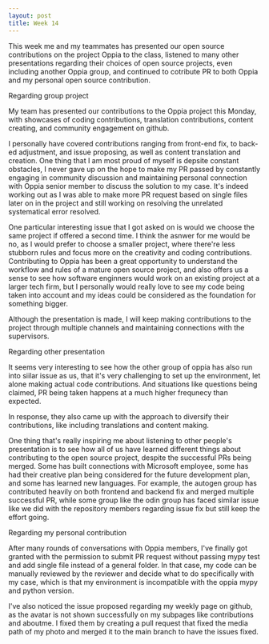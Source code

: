 ```yaml
---
layout: post
title: Week 14
---
```


This week me and my teammates has presented our open source contributions on the project Oppia to the class, listened to many other presentations regarding their choices of open source projects, even including another Oppia group, and continued to cotribute PR to both Oppia and my personal open source contribution.

Regarding group project

My team has presented our contributions to the Oppia project this Monday, with showcases of coding contributions, translation contributions, content creating, and community engagement on github.

I personally have covered contributions ranging from front-end fix, to back-ed adjustment, and issue proposing, as well as content translation and creation. One thing that I am most proud of myself is depsite constant obstacles, I never gave up on the hope to make my PR passed by constantly engaging in community discussion and maintaining personal connection with Oppia senior member to discuss the solution to my case. It's indeed working out as I was able to make more PR request based on single files later on in the project and still working on resolving the unrelated systematical error resolved.

One particular interesting issue that I got asked on is would we choose the same project if offered a second time. I think the asnwer for me would be no, as I would prefer to choose a smaller project, where there're less stubborn rules and focus more on the creativity and coding contributions. Contributing to Oppia has been a great opportunity to understand the workflow and rules of a mature open source project, and also offers us a sense to see how software enginners would work on an existing project at a larger tech firm, but I personally would really love to see my code being taken into account and my ideas could be considered as the foundation for something bigger.

Although the presentation is made, I will keep making contributions to the project through multiple channels and maintaining connections with the supervisors.

Regarding other presentation

It seems very interesting to see how the other group of oppia has also run into siilar issue as us, that it's very challenging to set up the environment, let alone making actual code contributions. And situations like questions being claimed, PR being taken happens at a much higher frequnecy than expected.

In response, they also came up with the approach to diversify their contributions, like including translations and content making. 

One thing that's really inspiring me about listening to other people's presentation is to see how all of us have learned different things about contributing to the open source project, despite the successful PRs being merged. Some has built connections with Microsoft employee, some has had their creative plan being considered for the future development plan, and some has learned new languages. For example, the autogen group has contributed heavily on both frontend and backend fix and merged multiple successful PR, while some group like the odin group has faced similar issue like we did with the repository members regarding issue fix but still keep the effort going.


Regarding my personal contribution

After many rounds of conversations with Oppia members, I've finally got granted with the permission to submit PR request without passing mypy test and add single file instead of a general folder. In that case, my code can be manually reviewed by the reviewer and decide what to do specifically with my case, which is that my environment is incompatible with the oppia mypy and python version.

I've also noticed the issue proposed regarding my weekly page on github, as the avatar is not shown successfully on my subpages like contributions and aboutme. I fixed them by creating a pull request that fixed the media path of my photo and merged it to the main branch to have the issues fixed.

